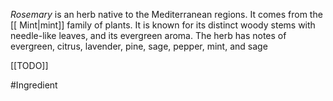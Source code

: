 *Rosemary* is an herb native to the Mediterranean regions. It comes from the [[ Mint|mint]] family of plants. It is known for its distinct woody stems with needle-like leaves, and its evergreen aroma.
The herb has notes of evergreen, citrus, lavender, pine, sage, pepper, mint, and sage 

[[TODO]]

#Ingredient